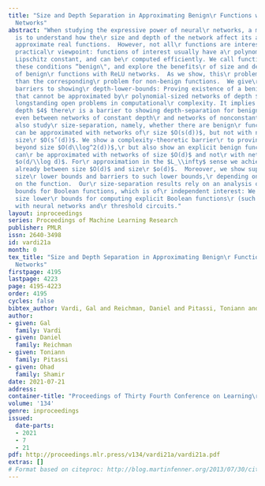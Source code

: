 ```yaml
---
title: "Size and Depth Separation in Approximating Benign\r Functions with Neural
  Networks"
abstract: "When studying the expressive power of neural\r networks, a main challenge
  is to understand how the\r size and depth of the network affect its ability to\r
  approximate real functions.  However, not all\r functions are interesting from a
  practical\r viewpoint: functions of interest usually have a\r polynomially-bounded
  Lipschitz constant, and can be\r computed efficiently. We call functions that satisfy\r
  these conditions “benign\", and explore the benefits\r of size and depth for approximation
  of benign\r functions with ReLU networks.  As we show, this\r problem is more challenging
  than the corresponding\r problem for non-benign functions.  We give\r complexity-theoretic
  barriers to showing\r depth-lower-bounds: Proving existence of a benign\r function
  that cannot be approximated by\r polynomial-sized networks of depth $4$ would settle\r
  longstanding open problems in computational\r complexity. It implies that beyond
  depth $4$ there\r is a barrier to showing depth-separation for benign\r functions,
  even between networks of constant depth\r and networks of nonconstant depth.  We
  also study\r size-separation, namely, whether there are benign\r functions that
  can be approximated with networks of\r size $O(s(d))$, but not with networks of
  size\r $O(s’(d))$. We show a complexity-theoretic barrier\r to proving such results
  beyond size $O(d\\log^2(d))$,\r but also show an explicit benign function, that
  can\r be approximated with networks of size $O(d)$ and not\r with networks of size
  $o(d/\\log d)$. For\r approximation in the $L_\\infty$ sense we achieve\r such separation
  already between size $O(d)$ and size\r $o(d)$.  Moreover, we show superpolynomial
  size\r lower bounds and barriers to such lower bounds,\r depending on the assumptions
  on the function.  Our\r size-separation results rely on an analysis of size\r lower
  bounds for Boolean functions, which is of\r independent interest: We show linear
  size lower\r bounds for computing explicit Boolean functions\r (such as set disjointness)
  with neural networks and\r threshold circuits."
layout: inproceedings
series: Proceedings of Machine Learning Research
publisher: PMLR
issn: 2640-3498
id: vardi21a
month: 0
tex_title: "Size and Depth Separation in Approximating Benign\r Functions with Neural
  Networks"
firstpage: 4195
lastpage: 4223
page: 4195-4223
order: 4195
cycles: false
bibtex_author: Vardi, Gal and Reichman, Daniel and Pitassi, Toniann and Shamir, Ohad
author:
- given: Gal
  family: Vardi
- given: Daniel
  family: Reichman
- given: Toniann
  family: Pitassi
- given: Ohad
  family: Shamir
date: 2021-07-21
address:
container-title: "Proceedings of Thirty Fourth Conference on Learning\r Theory"
volume: '134'
genre: inproceedings
issued:
  date-parts:
  - 2021
  - 7
  - 21
pdf: http://proceedings.mlr.press/v134/vardi21a/vardi21a.pdf
extras: []
# Format based on citeproc: http://blog.martinfenner.org/2013/07/30/citeproc-yaml-for-bibliographies/
---
```

